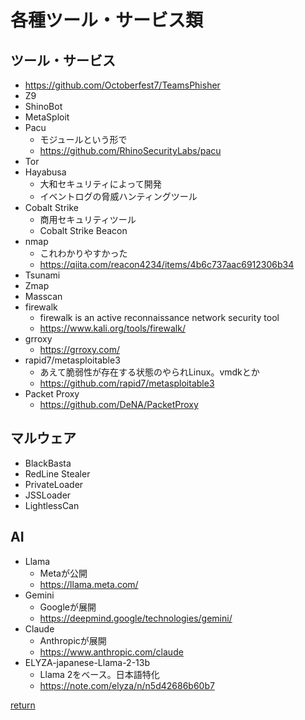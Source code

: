 # 各種ツール・サービス類

## ツール・サービス

* https://github.com/Octoberfest7/TeamsPhisher
* Z9
* ShinoBot
* MetaSploit
* Pacu
  * モジュールという形で
  * https://github.com/RhinoSecurityLabs/pacu
* Tor
* Hayabusa
  * 大和セキュリティによって開発
  * イベントログの脅威ハンティングツール
* Cobalt Strike
  * 商用セキュリティツール
  * Cobalt Strike Beacon
* nmap
  * これわかりやすかった
  * https://qiita.com/reacon4234/items/4b6c737aac6912306b34
* Tsunami
* Zmap
* Masscan
* firewalk
  * firewalk is an active reconnaissance network security tool
  * https://www.kali.org/tools/firewalk/
* grroxy
  * https://grroxy.com/
* rapid7/metasploitable3
  * あえて脆弱性が存在する状態のやられLinux。vmdkとか
  * https://github.com/rapid7/metasploitable3
* Packet Proxy
  * https://github.com/DeNA/PacketProxy

## マルウェア

* BlackBasta
* RedLine Stealer
* PrivateLoader
* JSSLoader
* LightlessCan

## AI
* Llama
  * Metaが公開
  * https://llama.meta.com/
* Gemini
  * Googleが展開
  * https://deepmind.google/technologies/gemini/
* Claude
  * Anthropicが展開
  * https://www.anthropic.com/claude
* ELYZA-japanese-Llama-2-13b
  * Llama 2をベース。日本語特化
  * https://note.com/elyza/n/n5d42686b60b7

[return](../README.md)
